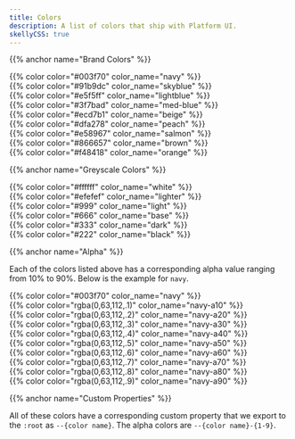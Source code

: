 ```yaml
---
title: Colors
description: A list of colors that ship with Platform UI.
skellyCSS: true
---
```


{{% anchor name="Brand Colors" %}}

<section class="mb-4">
    <div class="block-container blocks p-2 tablet-up-2 lg-tablet-up-3 laptop-up-4">
        <div class="block">
            {{% color color="#003f70" color_name="navy" %}}
        </div>
        <div class="block">
            {{% color color="#91b9dc" color_name="skyblue" %}}
        </div>
        <div class="block">
            {{% color color="#e5f5ff" color_name="lightblue" %}}
        </div>
        <div class="block">
            {{% color color="#3f7bad" color_name="med-blue" %}}
        </div>
        <div class="block">
            {{% color color="#ecd7b1" color_name="beige" %}}
        </div>
        <div class="block">
            {{% color color="#dfa278" color_name="peach" %}}
        </div>
        <div class="block">
            {{% color color="#e58967" color_name="salmon" %}}
        </div>
        <div class="block">
            {{% color color="#866657" color_name="brown" %}}
        </div>
        <div class="block">
            {{% color color="#f48418" color_name="orange" %}}
        </div>
    </div>    
</section>

{{% anchor name="Greyscale Colors" %}}

<section class="mb-4">
    <div class="block-container blocks p-2 tablet-up-2 lg-tablet-up-3 laptop-up-4">
        <div class="block">
            {{% color color="#ffffff" color_name="white" %}}
        </div>
        <div class="block">
            {{% color color="#efefef" color_name="lighter" %}}
        </div>
        <div class="block">
            {{% color color="#999" color_name="light" %}}
        </div>
        <div class="block">
            {{% color color="#666" color_name="base" %}}
        </div>
        <div class="block">
            {{% color color="#333" color_name="dark" %}}
        </div>
        <div class="block">
            {{% color color="#222" color_name="black" %}}
        </div>
    </div>    
</section>

{{% anchor name="Alpha" %}}

Each of the colors listed above has a corresponding alpha value ranging from 10% to 90%. Below is the example for `navy`.

<section class="mb-4">
    <div class="block-container blocks p-2 tablet-up-2 lg-tablet-up-3 laptop-up-4">
        <div class="block">
            {{% color color="#003f70" color_name="navy" %}}
        </div>
        <div class="block">
            {{% color color="rgba(0,63,112,.1)" color_name="navy-a10" %}}
        </div>
        <div class="block">
            {{% color color="rgba(0,63,112,.2)" color_name="navy-a20" %}}
        </div>
        <div class="block">
            {{% color color="rgba(0,63,112,.3)" color_name="navy-a30" %}}
        </div>
        <div class="block">
            {{% color color="rgba(0,63,112,.4)" color_name="navy-a40" %}}
        </div>
        <div class="block">
            {{% color color="rgba(0,63,112,.5)" color_name="navy-a50" %}}
        </div>
        <div class="block">
            {{% color color="rgba(0,63,112,.6)" color_name="navy-a60" %}}
        </div>
        <div class="block">
            {{% color color="rgba(0,63,112,.7)" color_name="navy-a70" %}}
        </div>
        <div class="block">
            {{% color color="rgba(0,63,112,.8)" color_name="navy-a80" %}}
        </div>
        <div class="block">
            {{% color color="rgba(0,63,112,.9)" color_name="navy-a90" %}}
        </div>
    </div>    
</section>

{{% anchor name="Custom Properties" %}}

All of these colors have a corresponding custom property that we export to the `:root` as `--{color name}`. The alpha colors are `--{color name}-{1-9}`.
